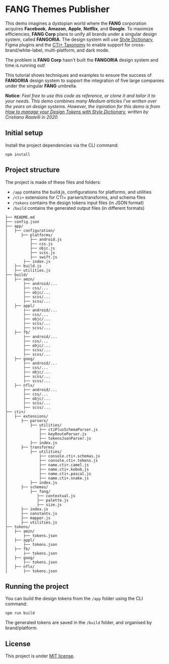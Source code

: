 # FANG Themes Publisher

This demo imagines a dystopian world where the **FANG** corporation acquires **Facebook**, **Amazon**, **Apple**, **Netflix**, and **Google**. To maximize efficiencies, **FANG Corp** plans to unify all brands under a singular design system, called **FANGORIA**. The design system will use [Style Dictionary](https://github.com/amzn/style-dictionary), Figma plugins and the [CTI+ Taxonomy](https://medium.com/user-experience-design-1/how-to-name-tokens-in-a-design-system-5b218589dadc) to enable support for cross-brand/white-label, multi-platform, and dark mode.

The problem is **FANG Corp** hasn't built the **FANGORIA** design system and time is running out!

This tutorial shows techniques and examples to ensure the success of **FANGORIA** design system to support the integration of five large companies under the singular **FANG** umbrella.

**Notice**: *Feel free to use this code as reference, or clone it and tailor it to your needs. This demo combines many Medium articles I've written over the years on design systems. However, the inpiration for this demo is from [How to manage your Design Tokens with Style Dictionary](https://medium.com/@didoo/how-to-manage-your-design-tokens-with-style-dictionary-98c795b938aa), written by Cristiano Rastelli in 2020.*

## Initial setup
Install the project dependencies via the CLI command:

```
npm install
```

## Project structure
The project is made of these files and folders:

* `/app` contains the build.js, configurations for platforms, and utilities
* `/cti+` extensions for CTI+ parsers/transforms, and schema files
* `/tokens` contains the design tokens input files (in JSON format)
* `/build` contains the generated output files (in different formats)

```
├── README.md
├── config.json
├── app/
│   ├── configuration/
│      ├── platforms/
│          ├── android.js
│          ├── css.js
│          ├── objc.js
│          ├── scss.js
│          ├── swift.js
│       ├── index.js
│   ├── build.js
│   ├── utilities.js
├── build/
│   ├── amzn/
│       ├── android/...
│       ├── css/...
│       ├── objc/...
│       ├── scss/...
│       ├── scss/...
│   ├── appl/
│       ├── android/...
│       ├── css/...
│       ├── objc/...
│       ├── scss/...
│       ├── scss/...
│   ├── fb/
│       ├── android/...
│       ├── css/...
│       ├── objc/...
│       ├── scss/...
│       ├── scss/...
│   ├── goog/
│       ├── android/...
│       ├── css/...
│       ├── objc/...
│       ├── scss/...
│       ├── scss/...
│   ├── nflx/
│       ├── android/...
│       ├── css/...
│       ├── objc/...
│       ├── scss/...
│       ├── scss/...
├── cti+/
│   ├── extensions/
│      ├── parsers/
│          ├── utilities/
│              ├── ctiPlusSchemaParser.js
│              ├── keyRouteParser.js
│              ├── tokensJsonParser.js
│          ├── index.js
│      ├── transforms/
│          ├── utilities/
│              ├── console.cti+.schemas.js
│              ├── console.cti+.tokens.js
│              ├── name.cti+.camel.js
│              ├── name.cti+.kebob.js
│              ├── name.cti+.pascal.js
│              ├── name.cti+.snake.js
│          ├── index.js
│      ├── schemas/
│          ├── fang/
│             ├── contextual.js
│             ├── palette.js
│             ├── size.js
│      ├── index.js
│      ├── constants.js
│      ├── mapper.js
│      ├── utilities.js
├── tokens/
│   ├── amzn/
│       ├── tokens.json
│   ├── appl/
│       ├── tokens.json
│   ├── fb/
│       ├── tokens.json
│   ├── goog/
│       ├── tokens.json
│   ├── nflx/
│       ├── tokens.json
```

## Running the project
You can build the design tokens from the `/app` folder using the CLI command:

```
npm run build
```

The generated tokens are saved in the `/build` folder, and organised by brand/platform.

## License

This project is under [MIT license](https://github.com/didoo/style-dictionary-demo/blob/master/LICENSE).

